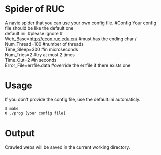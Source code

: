 # Spider of RUC
A navie spider that you can use your own config file.
#Config
Your config file should be like the default one  
default.ini: #please ignore #  
Web_Base=http://econ.ruc.edu.cn/ #must has the ending char /  
Num_Thread=100 #number of threads  
Time_Sleep=300 #in microseconds  
Num_Tries=2 #try at most 2 times  
Time_Out=2 #in seconds  
Error_File=errfile.data #override the errfile if there exists one  
# Usage
If you don't provide the config file, use the default.ini automaticly.
```bash
$ make
0 ./prog [your config file]
```
# Output

Crawled webs will be saved in the current working directory.
